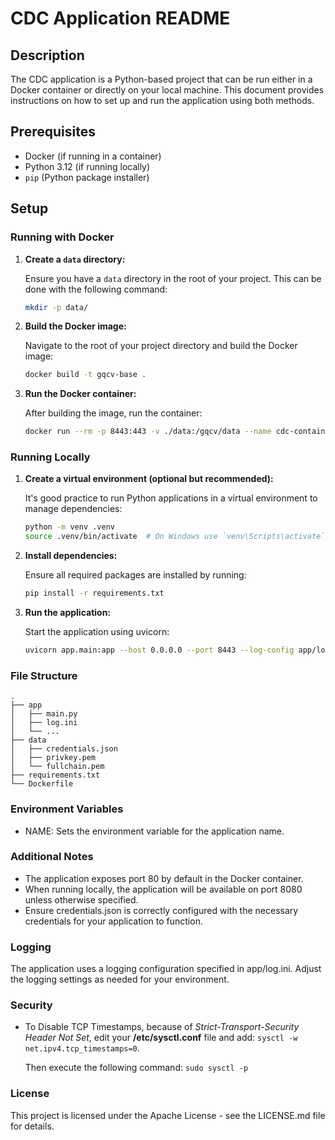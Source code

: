 # CDC Application README

## Description

The CDC application is a Python-based project that can be run either in a Docker container or directly on your local machine. This document provides instructions on how to set up and run the application using both methods.

## Prerequisites

- Docker (if running in a container)
- Python 3.12 (if running locally)
- `pip` (Python package installer)

## Setup

### Running with Docker

1. **Create a `data` directory:**

   Ensure you have a `data` directory in the root of your project. This can be done with the following command:
   ```sh
   mkdir -p data/
   ```

2. **Build the Docker image:**

   Navigate to the root of your project directory and build the Docker image:
  
   ```sh
   docker build -t gqcv-base .
   ```

3. **Run the Docker container:**
  
   After building the image, run the container:
  
   ```sh
   docker run --rm -p 8443:443 -v ./data:/gqcv/data --name cdc-container cdc
   ```

### Running Locally
  
1. **Create a virtual environment (optional but recommended):**
  
   It's good practice to run Python applications in a virtual environment to manage dependencies:
  
   ```sh
   python -m venv .venv
   source .venv/bin/activate  # On Windows use `venv\Scripts\activate`
   ```

2. **Install dependencies:**
  
   Ensure all required packages are installed by running:
  
   ```sh
   pip install -r requirements.txt
   ```
  
3. **Run the application:**
  
   Start the application using uvicorn:
  
   ```sh
   uvicorn app.main:app --host 0.0.0.0 --port 8443 --log-config app/log.ini --reload --ssl-keyfile data/privkey.pem --ssl-certfile data/fullchain.pem
   ```

### File Structure
```
.
├── app
│   ├── main.py
│   ├── log.ini
│   └── ...
├── data
│   ├── credentials.json
│   ├── privkey.pem
│   └── fullchain.pem
├── requirements.txt
└── Dockerfile
```

### Environment Variables
  - NAME: Sets the environment variable for the application name.
### Additional Notes
  - The application exposes port 80 by default in the Docker container.
  - When running locally, the application will be available on port 8080 unless otherwise specified.
  - Ensure credentials.json is correctly configured with the necessary credentials for your application to function.

### Logging

The application uses a logging configuration specified in app/log.ini. Adjust the logging settings as needed for your environment.

### Security
- To Disable TCP Timestamps, because of _Strict-Transport-Security Header Not Set_, edit your **/etc/sysctl.conf** file and add: `sysctl -w net.ipv4.tcp_timestamps=0`.
  
  Then execute the following command: `sudo sysctl -p`

### License
This project is licensed under the Apache License - see the LICENSE.md file for details.